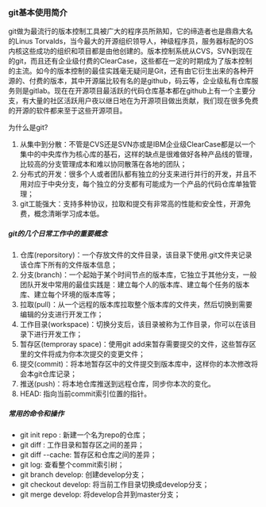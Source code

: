 ### git基本使用简介

git做为最流行的版本控制工具被广大的程序员所熟知，它的缔造者也是鼎鼎大名的Linus Torvalds，当今最大的开源组织领导人，神级程序员，服务器标配的OS内核这些成功的组织和项目都是由他创建的。版本控制系统从CVS，SVN到现在的git，而且还有企业级付费的ClearCase，这些都在一定的时期成为了版本控制的主流。如今的版本控制的最佳实践毫无疑问是Git，还有由它衍生出来的各种开源的、付费的版本，其中开源届比较有名的是github，码云等，企业级私有仓库服务则是gitlab。现在在开源项目最活跃的代码仓库基本都在github上有一个主要分支，有大量的社区活跃用户夜以继日地在为开源项目做出贡献，我们现在很多免费的开源的软件都来至于这些开源项目。

为什么是git?
1. 从集中到分散：不管是CVS还是SVN亦或是IBM企业级ClearCase都是以一个集中的中央库作为核心库的基石，这样的缺点是很难做好各种产品线的管理，比较高的分支管理成本和难以协同散落在各地的团队；
2. 分布式的开发：很多个人或者团队都有独立的分支来进行并行的开发，并且不用对应于中央分支，每个独立的分支都有可能成为一个产品的代码仓库单独管理；
3. git工能强大：支持多种协议，拉取和提交有非常高的性能和安全性，开源免费，概念清晰学习成本低。

##### git的几个日常工作中的重要概念

1. 仓库(reporsitory)：一个存放文件的文件目录，该目录下使用.git文件夹记录该仓库下所有的文件版本信息；
2. 分支(branch)：一个起始于某个时间节点的版本库，它独立于其他分支，一般团队开发中常用的最佳实践是：建立每个人的版本库、建立每个任务的版本库、建立每个环境的版本库等；
3. 拉取(pull)：从一个远程的版本库拉取整个版本库的文件夹，然后切换到需要编辑的分支进行开发工作；
4. 工作目录(workspace)：切换分支后，该目录被称为工作目录，你可以在该目录下进行开发工作；
5. 暂存区(temproray space)：使用git add来暂存需要提交的文件，这些暂存区里的文件将成为你本次提交的变更文件；
6. 提交(commit)：将本地暂存区中的文件提交到版本库中，这样你的本次修改将会本git仓库记录；
7. 推送(push)：将本地仓库推送到远程仓库，同步你本次的变化。
8. HEAD: 指向当前commit索引位置的指针。

##### 常用的命令和操作

* git init repo : 新建一个名为repo的仓库；
* git diff : 工作目录和暂存区之间的差异；
* git diff --cache: 暂存区和仓库之间的差异；
* git log: 查看整个commit索引树；
* git branch develop: 创建develop分支；
* git checkout develop: 将当前工作目录切换成develop分支；
* git merge develop: 将develop合并到master分支；



